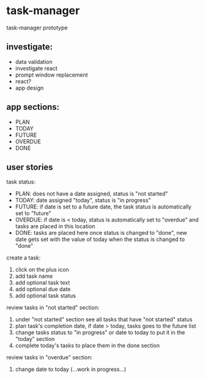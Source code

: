 # task-manager
task-manager prototype

investigate:
---------------------------------
- data validation
- investigate react
- prompt window replacement
- react?
- app design

app sections:
---------------------------------
- PLAN
- TODAY
- FUTURE
- OVERDUE
- DONE

user stories
---------------------------------
task status:
- PLAN: does not have a date assigned, status is "not started"
- TODAY: date assigned "today", status is "in progress"
- FUTURE: if date is set to a future date, the task status is automatically set to "future"
- OVERDUE: if date is < today, status is automatically set to "overdue" and tasks are placed in this location
- DONE: tasks are placed here once status is changed to "done", new date gets set with the value of today when the status is changed to "done"

create a task:
1. click on the plus icon
2. add task name
3. add optional task text
4. add optional due date
5. add optional task status 

review tasks in "not started" section:
1. under "not started" section see all tasks that have "not started" status
2. plan task's completion date, if date > today, tasks goes to the future list
3. change tasks status to "in progress" or date to today to put it in the "today" section
4. complete today's tasks to place them in the done section

review tasks in "overdue" section:
1. change date to today (...work in progress...)